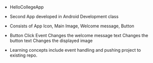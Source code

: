 - HelloCollegeApp

- Second App developed in Android Development class

- Consists of
  App Icon, Main Image, Welcome message, Button

- Button Click Event
  Changes the welcome message text
  Changes the button text
  Changes the displayed image

- Learning concepts include event handling and pushing project to existing repo.
